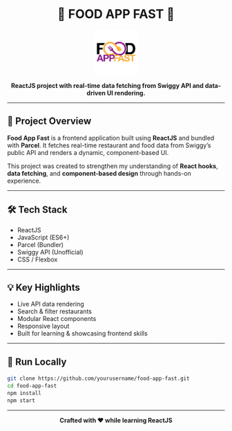<h1 align="center"><strong>🍴 FOOD APP FAST 🚚</strong></h1>

<p align="center">
  <img src="logo.png" alt="Food App Fast Logo" width="104"/>
</p>

<p align="center">
  <strong>ReactJS project with real-time data fetching from Swiggy API and data-driven UI rendering.</strong>
</p>

---

## 🚀 Project Overview

**Food App Fast** is a frontend application built using **ReactJS** and bundled with **Parcel**. It fetches real-time restaurant and food data from Swiggy’s public API and renders a dynamic, component-based UI.

This project was created to strengthen my understanding of **React hooks**, **data fetching**, and **component-based design** through hands-on experience.

---

## 🛠 Tech Stack

- ReactJS
- JavaScript (ES6+)
- Parcel (Bundler)
- Swiggy API (Unofficial)
- CSS / Flexbox

---

## 💡 Key Highlights

- Live API data rendering
- Search & filter restaurants
- Modular React components
- Responsive layout
- Built for learning & showcasing frontend skills

---

## 🚀 Run Locally

```bash
git clone https://github.com/yourusername/food-app-fast.git
cd food-app-fast
npm install
npm start
```

---

<p align="center"><strong>Crafted with ❤️ while learning ReactJS</strong></p>
